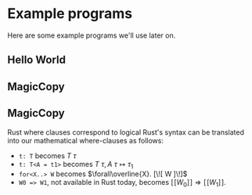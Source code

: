 # Example programs

Here are some example programs we'll use later on.

## Hello World

## MagicCopy

## MagicCopy

Rust where clauses correspond to logical
Rust's syntax can be translated into our mathematical where-clauses as follows:

- `t: T` becomes $T\:\tau$
- `t: T<A = t1>` becomes $T\:\tau, A\:\tau \mapsto \tau_1$
- `for<X..> W` becomes $\forall\overline{X}. [\![ W ]\!]$
- `W0 => W1`, not available in Rust today, becomes $[\![ W_0 ]\!] \Rightarrow [\![ W_1 ]\!]$.
